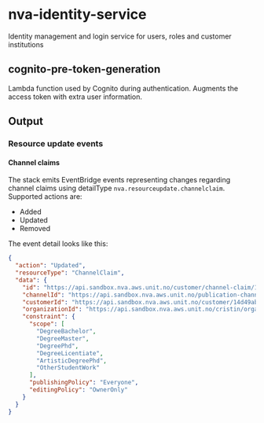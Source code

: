 # nva-identity-service
Identity management and login service for users, roles and customer institutions

## cognito-pre-token-generation
Lambda function used by Cognito during authentication. Augments the access token with extra user information.

## Output

### Resource update events

#### Channel claims
The stack emits EventBridge events representing changes regarding channel claims using detailType `nva.resourceupdate.channelclaim`.
Supported actions are:
* Added
* Updated
* Removed

The event detail looks like this:
```json
{
  "action": "Updated",
  "resourceType": "ChannelClaim",
  "data": {
    "id": "https://api.sandbox.nva.aws.unit.no/customer/channel-claim/1864A370-80CA-4BE5-9CB7-40B0CCEF23CA",
    "channelId": "https://api.sandbox.nva.aws.unit.no/publication-channels-v2/serial-publication/1864A370-80CA-4BE5-9CB7-40B0CCEF23CA",
    "customerId": "https://api.sandbox.nva.aws.unit.no/customer/14d49ab7-4d1d-464d-b732-54b5c46ce6cc",
    "organizationId": "https://api.sandbox.nva.aws.unit.no/cristin/organization/20754.0.0.0",
    "constraint": {
      "scope": [
        "DegreeBachelor",
        "DegreeMaster",
        "DegreePhd",
        "DegreeLicentiate",
        "ArtisticDegreePhd",
        "OtherStudentWork"
      ],
      "publishingPolicy": "Everyone",
      "editingPolicy": "OwnerOnly"
    }
  }
}
```